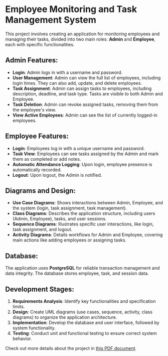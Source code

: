 # Employee Monitoring and Task Management System

This project involves creating an application for monitoring employees and managing their tasks, divided into two main roles: **Admin** and **Employee**, each with specific functionalities.

## Admin Features:
- **Login**: Admin logs in with a username and password.
- **User Management**: Admin can view the full list of employees, including login times. They can also add, update, and delete employees.
- **Task Assignment**: Admin can assign tasks to employees, including description, deadline, and task type. Tasks are visible to both Admin and Employee.
- **Task Deletion**: Admin can revoke assigned tasks, removing them from the employee's view.
- **View Active Employees**: Admin can see the list of currently logged-in employees.

## Employee Features:
- **Login**: Employees log in with a unique username and password.
- **Task View**: Employees can see tasks assigned by the Admin and mark them as completed or add notes.
- **Automatic Attendance Logging**: Upon login, employee presence is automatically recorded.
- **Logout**: Upon logout, the Admin is notified.

## Diagrams and Design:
- **Use Case Diagrams**: Shows interactions between Admin, Employee, and the system (login, task assignment, task management).
- **Class Diagrams**: Describes the application structure, including users (Admin, Employee), tasks, and user sessions.
- **Sequence Diagrams**: Illustrates specific user interactions, like login, task assignment, and logout.
- **Activity Diagrams**: Details workflows for Admin and Employee, covering main actions like adding employees or assigning tasks.

## Database:
The application uses **PostgreSQL** for reliable transaction management and data integrity. The database stores employee, task, and session data.

## Development Stages:
1. **Requirements Analysis**: Identify key functionalities and specification limits.
2. **Design**: Create UML diagrams (use cases, sequence, activity, class diagrams) to organize the application architecture.
3. **Implementation**: Develop the database and user interface, followed by system functionality.
4. **Testing**: Conduct unit and functional testing to ensure correct system behavior.
   
Check out more details about the project in [this PDF document](https://github.com/oanamariasilivastru/Work-Manager-Project/blob/master/Proiect_ISS%20(1).pdf).

